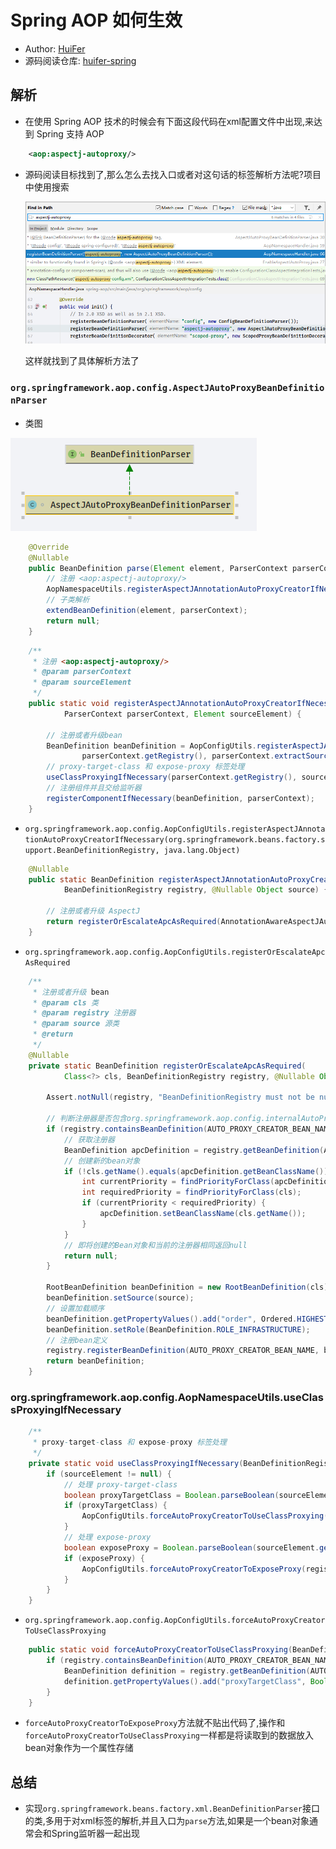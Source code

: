 # Spring AOP 如何生效
- Author: [HuiFer](https://github.com/huifer)
- 源码阅读仓库: [huifer-spring](https://github.com/huifer/spring-framework-read)

## 解析
- 在使用 Spring AOP 技术的时候会有下面这段代码在xml配置文件中出现,来达到 Spring 支持 AOP
```xml
    <aop:aspectj-autoproxy/>
```
- 源码阅读目标找到了,那么怎么去找入口或者对这句话的标签解析方法呢?项目中使用搜索

  ![image-20200115083744268](/images/spring/image-20200115083744268.png)

  这样就找到了具体解析方法了

### `org.springframework.aop.config.AspectJAutoProxyBeanDefinitionParser`

- 类图

![image-20200115084031725](/images/spring/image-20200115084031725.png)
```java
    @Override
    @Nullable
    public BeanDefinition parse(Element element, ParserContext parserContext) {
        // 注册 <aop:aspectj-autoproxy/>
        AopNamespaceUtils.registerAspectJAnnotationAutoProxyCreatorIfNecessary(parserContext, element);
        // 子类解析
        extendBeanDefinition(element, parserContext);
        return null;
    }

```

```java
    /**
     * 注册 <aop:aspectj-autoproxy/>
     * @param parserContext
     * @param sourceElement
     */
    public static void registerAspectJAnnotationAutoProxyCreatorIfNecessary(
            ParserContext parserContext, Element sourceElement) {

        // 注册或者升级bean
        BeanDefinition beanDefinition = AopConfigUtils.registerAspectJAnnotationAutoProxyCreatorIfNecessary(
                parserContext.getRegistry(), parserContext.extractSource(sourceElement));
        // proxy-target-class 和 expose-proxy 标签处理
        useClassProxyingIfNecessary(parserContext.getRegistry(), sourceElement);
        // 注册组件并且交给监听器
        registerComponentIfNecessary(beanDefinition, parserContext);
    }

```
- `org.springframework.aop.config.AopConfigUtils.registerAspectJAnnotationAutoProxyCreatorIfNecessary(org.springframework.beans.factory.support.BeanDefinitionRegistry, java.lang.Object)`
```java
    @Nullable
    public static BeanDefinition registerAspectJAnnotationAutoProxyCreatorIfNecessary(
            BeanDefinitionRegistry registry, @Nullable Object source) {

        // 注册或者升级 AspectJ
        return registerOrEscalateApcAsRequired(AnnotationAwareAspectJAutoProxyCreator.class, registry, source);
    }

```
- `org.springframework.aop.config.AopConfigUtils.registerOrEscalateApcAsRequired`
```java
    /**
     * 注册或者升级 bean
     * @param cls 类
     * @param registry 注册器
     * @param source 源类
     * @return
     */
    @Nullable
    private static BeanDefinition registerOrEscalateApcAsRequired(
            Class<?> cls, BeanDefinitionRegistry registry, @Nullable Object source) {

        Assert.notNull(registry, "BeanDefinitionRegistry must not be null");

        // 判断注册器是否包含org.springframework.aop.config.internalAutoProxyCreator
        if (registry.containsBeanDefinition(AUTO_PROXY_CREATOR_BEAN_NAME)) {
            // 获取注册器
            BeanDefinition apcDefinition = registry.getBeanDefinition(AUTO_PROXY_CREATOR_BEAN_NAME);
            // 创建新的bean对象
            if (!cls.getName().equals(apcDefinition.getBeanClassName())) {
                int currentPriority = findPriorityForClass(apcDefinition.getBeanClassName());
                int requiredPriority = findPriorityForClass(cls);
                if (currentPriority < requiredPriority) {
                    apcDefinition.setBeanClassName(cls.getName());
                }
            }
            // 即将创建的Bean对象和当前的注册器相同返回null
            return null;
        }

        RootBeanDefinition beanDefinition = new RootBeanDefinition(cls);
        beanDefinition.setSource(source);
        // 设置加载顺序
        beanDefinition.getPropertyValues().add("order", Ordered.HIGHEST_PRECEDENCE);
        beanDefinition.setRole(BeanDefinition.ROLE_INFRASTRUCTURE);
        // 注册bean定义
        registry.registerBeanDefinition(AUTO_PROXY_CREATOR_BEAN_NAME, beanDefinition);
        return beanDefinition;
    }

```
### org.springframework.aop.config.AopNamespaceUtils.useClassProxyingIfNecessary
```java
    /**
     * proxy-target-class 和 expose-proxy 标签处理
     */
    private static void useClassProxyingIfNecessary(BeanDefinitionRegistry registry, @Nullable Element sourceElement) {
        if (sourceElement != null) {
            // 处理 proxy-target-class
            boolean proxyTargetClass = Boolean.parseBoolean(sourceElement.getAttribute(PROXY_TARGET_CLASS_ATTRIBUTE));
            if (proxyTargetClass) {
                AopConfigUtils.forceAutoProxyCreatorToUseClassProxying(registry);
            }
            // 处理 expose-proxy
            boolean exposeProxy = Boolean.parseBoolean(sourceElement.getAttribute(EXPOSE_PROXY_ATTRIBUTE));
            if (exposeProxy) {
                AopConfigUtils.forceAutoProxyCreatorToExposeProxy(registry);
            }
        }
    }

```
- `org.springframework.aop.config.AopConfigUtils.forceAutoProxyCreatorToUseClassProxying`
```java
    public static void forceAutoProxyCreatorToUseClassProxying(BeanDefinitionRegistry registry) {
        if (registry.containsBeanDefinition(AUTO_PROXY_CREATOR_BEAN_NAME)) {
            BeanDefinition definition = registry.getBeanDefinition(AUTO_PROXY_CREATOR_BEAN_NAME);
            definition.getPropertyValues().add("proxyTargetClass", Boolean.TRUE);
        }
    }

```
- `forceAutoProxyCreatorToExposeProxy`方法就不贴出代码了,操作和`forceAutoProxyCreatorToUseClassProxying`一样都是将读取到的数据放入bean对象作为一个属性存储


## 总结
- 实现`org.springframework.beans.factory.xml.BeanDefinitionParser`接口的类,多用于对xml标签的解析,并且入口为`parse`方法,如果是一个bean对象通常会和Spring监听器一起出现